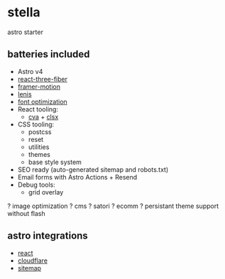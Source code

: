 # stella

astro starter

## batteries included

- Astro v4
- [react-three-fiber](https://github.com/pmndrs/react-three-fiber)
- [framer-motion](https://github.com/framer/motion)
- [lenis](https://github.com/darkroomengineering/lenis)
- [font optimization](https://github.com/rishi-raj-jain/astro-font)
- React tooling:
  - [cva](https://github.com/joe-bell/cva) + [clsx](https://github.com/lukeed/clsx)
- CSS tooling:
  - postcss
  - reset
  - utilities
  - themes
  - base style system
- SEO ready (auto-generated sitemap and robots.txt)
- Email forms with Astro Actions + Resend
- Debug tools:
  - grid overlay

? image optimization
? cms
? satori
? ecomm
? persistant theme support without flash

## astro integrations

- [react](https://github.com/withastro/astro/tree/main/packages/integrations/react/)
- [cloudflare](https://github.com/withastro/adapters/tree/main/packages/cloudflare/)
- [sitemap](https://github.com/withastro/astro/tree/main/packages/integrations/sitemap/)
